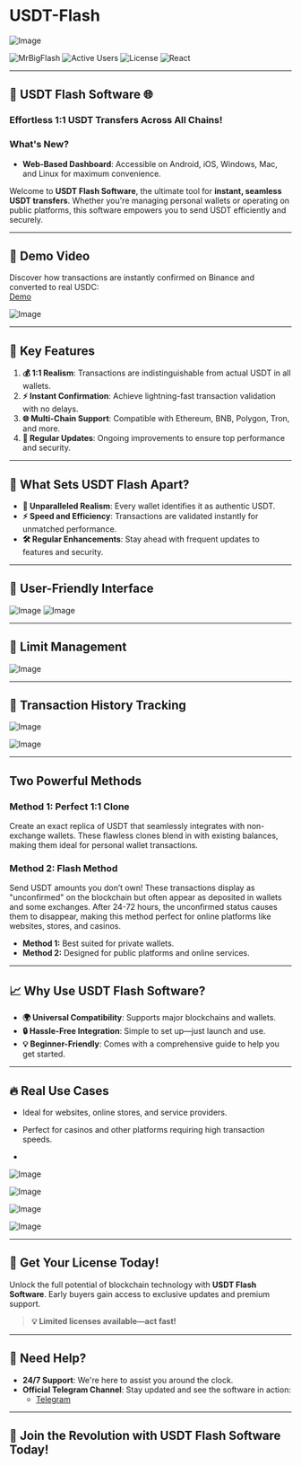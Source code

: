 # USDT-Flash
 
![Image](https://github.com/user-attachments/assets/155281a5-5d37-48f0-ba08-37fc2212312c)
 
![MrBigFlash](https://img.shields.io/badge/MrBigFlash-gray?style=flat&logoColor=white)
![Active Users](https://img.shields.io/badge/ActiveUsers-437-gray?labelColor=green)
![License](https://img.shields.io/badge/License-MIT-blue)
![React](https://img.shields.io/badge/React-latest-orange?logo=react&logoColor=white)
 
---
 
## 🚀 **USDT Flash Software** 🌐  
### **Effortless 1:1 USDT Transfers Across All Chains!**  
 
### **What's New?**
- **Web-Based Dashboard**: Accessible on Android, iOS, Windows, Mac, and Linux for maximum convenience.
 
Welcome to **USDT Flash Software**, the ultimate tool for **instant, seamless USDT transfers**. Whether you're managing personal wallets or operating on public platforms, this software empowers you to send USDT efficiently and securely.
 
---
 
## 🎥 **Demo Video**  
Discover how transactions are instantly confirmed on Binance and converted to real USDC:  
[Demo](https://www.youtube.com/watch?v=xnVNadFFbF8&t)
 
![Image](https://github.com/user-attachments/assets/1e01ff7d-1da8-48f0-8698-f76f368d47f3)
 
---
 
## 🌟 **Key Features**
 
1. **💰 1:1 Realism**: Transactions are indistinguishable from actual USDT in all wallets.  
2. **⚡ Instant Confirmation**: Achieve lightning-fast transaction validation with no delays.  
3. **🌐 Multi-Chain Support**: Compatible with Ethereum, BNB, Polygon, Tron, and more.  
4. **🔄 Regular Updates**: Ongoing improvements to ensure top performance and security.  
 
---
 
## 🌟 **What Sets USDT Flash Apart?**
 
- **👀 Unparalleled Realism**: Every wallet identifies it as authentic USDT.  
- **⚡ Speed and Efficiency**: Transactions are validated instantly for unmatched performance.  
- **🛠️ Regular Enhancements**: Stay ahead with frequent updates to features and security.  
 
---
 
## 🌟 **User-Friendly Interface**
 
![Image](https://github.com/user-attachments/assets/144fcc68-0ded-4656-afba-b699557705cf)
![Image](https://github.com/user-attachments/assets/7e1a5be3-bf78-4f1c-9916-271f5d16e7c0)
 
---
 
## 🌟 **Limit Management**

![Image](https://github.com/user-attachments/assets/af6afd3b-34e6-4f44-9416-44f7ec9efc41)

 
---
 
## 🌟 **Transaction History Tracking**
 
![Image](https://github.com/user-attachments/assets/6d094a10-dca8-4a22-8426-83105fc325e8)

![Image](https://github.com/user-attachments/assets/612f3666-9f6c-468f-99f6-111de4874783)
 
---
 
## **Two Powerful Methods**
 
### **Method 1: Perfect 1:1 Clone**
Create an exact replica of USDT that seamlessly integrates with non-exchange wallets. These flawless clones blend in with existing balances, making them ideal for personal wallet transactions.
 
### **Method 2: Flash Method**
Send USDT amounts you don’t own! These transactions display as "unconfirmed" on the blockchain but often appear as deposited in wallets and some exchanges. After 24-72 hours, the unconfirmed status causes them to disappear, making this method perfect for online platforms like websites, stores, and casinos.
 
- **Method 1:** Best suited for private wallets.  
- **Method 2:** Designed for public platforms and online services.  
 
---
 
## 📈 **Why Use USDT Flash Software?**
 
- **🌍 Universal Compatibility**: Supports major blockchains and wallets.  
- **🔒 Hassle-Free Integration**: Simple to set up—just launch and use.  
- **💡 Beginner-Friendly**: Comes with a comprehensive guide to help you get started.  
 
---
 
## 🔥 **Real Use Cases**
 
- Ideal for websites, online stores, and service providers.  
- Perfect for casinos and other platforms requiring high transaction speeds.

- 
![Image](https://github.com/user-attachments/assets/5909c201-8180-4079-abba-9841c1c0bd91)

![Image](https://github.com/user-attachments/assets/42d6a01c-fc42-4fcc-9795-ddf2e13e84a6)

![Image](https://github.com/user-attachments/assets/c1fd2bdc-b57e-40f2-9df4-a3fc35d4dc2f)

![Image](https://github.com/user-attachments/assets/5239a2aa-4efc-4669-a030-7c504d2b94f4)
 
---
 
## 🛒 **Get Your License Today!**
 
Unlock the full potential of blockchain technology with **USDT Flash Software**. Early buyers gain access to exclusive updates and premium support.
 
> **💡 Limited licenses available—act fast!**
 
---
 
## 📧 **Need Help?**
 
- **24/7 Support**: We're here to assist you around the clock.  
- **Official Telegram Channel**: Stay updated and see the software in action:  
  - [Telegram](https://t.me/mrbigflash01)  
  
 
---
 
## 🚀 **Join the Revolution with USDT Flash Software Today!**
